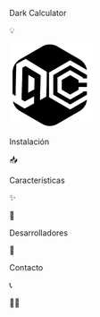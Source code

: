 
Dark Calculator

💡 

<img src="GITHUB/logo-darkcalculator.png" width="150">

Instalación

📥 

Características

✨ 

🎨 

Desarrolladores

👤 

Contacto

📞 

💫🧮
